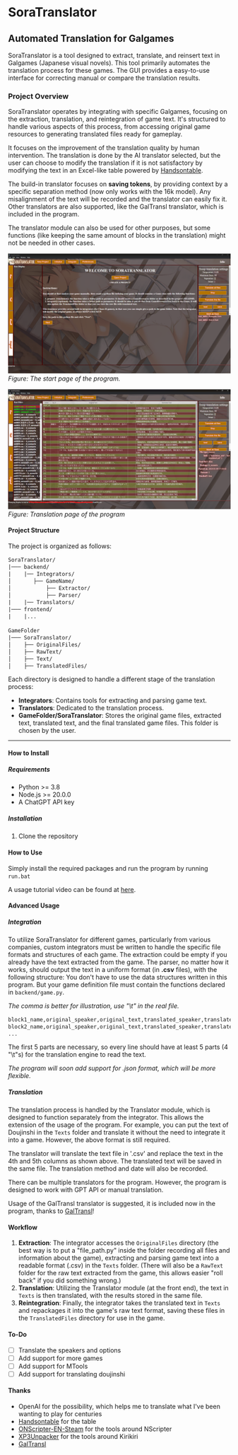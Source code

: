 # SoraTranslator
## Automated Translation for Galgames

SoraTranslator is a tool designed to extract, translate, and reinsert text in Galgames (Japanese visual novels). This tool primarily automates the translation process for these games. The GUI provides a easy-to-use interface for correcting manual or compare the translation results.

### Project Overview

SoraTranslator operates by integrating with specific Galgames, focusing on the extraction, translation, and reintegration of game text. It's structured to handle various aspects of this process, from accessing original game resources to generating translated files ready for gameplay.

It focuses on the improvement of the translation quality by human intervention. The translation is done by the AI translator selected, but the user can choose to modify the translation if it is not satisfactory by modifying the text in an Excel-like table powered by [Handsontable](https://handsontable.com/).

The build-in translator focuses on **saving tokens**, by providing context by a specific separation method (now only works with the 16k model). Any misalignment of the text will be recorded and the translator can easily fix it. Other translators are also supported, like the GalTransl translator, which is included in the program.

The translator module can also be used for other purposes, but some functions (like keeping the same amount of blocks in the translation) might not be needed in other cases.

![Start page](docs/figs/start_page.png)
*Figure: The start page of the program.*

![Translation page](docs/figs/translation_page.png)
*Figure: Translation page of the program*

#### Project Structure

The project is organized as follows:

```
SoraTranslator/
|─── backend/
|    |── Integrators/
│       ├── GameName/
│           ├── Extractor/
│           ├── Parser/
|    |── Translators/
|─── frontend/
|    |...

GameFolder
|─── SoraTranslator/
│    ├── OriginalFiles/
│    ├── RawText/
│    ├── Text/
│    ├── TranslatedFiles/
```

Each directory is designed to handle a different stage of the translation process:

- **Integrators**: Contains tools for extracting and parsing game text.
- **Translators**: Dedicated to the translation process.
- **GameFolder/SoraTranslator**: Stores the original game files, extracted text, translated text, and the final translated game files. This folder is chosen by the user.

---

#### How to Install

##### Requirements
- Python >= 3.8
- Node.js >= 20.0.0
- A ChatGPT API key

##### Installation
1. Clone the repository

#### How to Use
Simply install the required packages and run the program by running `run.bat`

A usage tutorial video can be found at [here](https://www.bilibili.com/video/BV1eM4m1z7bw/).


#### Advanced Usage

##### Integration
To utilize SoraTranslator for different games, particularly from various companies, custom integrators must be written to handle the specific file formats and structures of each game.
The extraction could be empty if you already have the text extracted from the game.
The parser, no matter how it works, should output the text in a uniform format (in **.csv** files), with the following structure:
You don't have to use the data structures written in this program. But your game definition file must contain the functions declared in `backend/game.py`.

*The comma is better for illustration, use "\t" in the real file.*
```
block1_name,original_speaker,original_text,translated_speaker,translated_text,is_translated,translation_date,translation_method
block2_name,original_speaker,original_text,translated_speaker,translated_text,is_translated,translation_date,translation_method
...
```

The first 5 parts are necessary, so every line should have at least 5 parts (4 "\t"s) for the translation engine to read the text.

*The program will soon add support for .json format, which will be more flexible.*

##### Translation
The translation process is handled by the Translator module, which is designed to function separately from the integrator. This allows the extension of the usage of the program. For example, you can put the text of Doujinshi in the `Texts` folder and translate it without the need to integrate it into a game. However, the above format is still required.

The translator will translate the text file in '.csv' and replace the text in the 4th and 5th columns as shown above. The translated text will be saved in the same file. The translation method and date will also be recorded.

There can be multiple translators for the program. However, the program is designed to work with GPT API or manual translation.

Usage of the GalTransl translator is suggested, it is included now in the program, thanks to [GalTransl](https://github.com/xd2333/GalTransl)!


#### Workflow

1. **Extraction**: The integrator accesses the `OriginalFiles` directory (the best way is to put a "file_path.py" inside the folder recording all files and information about the game), extracting and parsing game text into a readable format (.csv) in the `Texts` folder. (There will also be a `RawText` folder for the raw text extracted from the game, this allows easier "roll back" if you did something wrong.)
2. **Translation**: Utilizing the Translator module (at the front end), the text in `Texts` is then translated, with the results stored in the same file.
3. **Reintegration**: Finally, the integrator takes the translated text in `Texts` and repackages it into the game's raw text format, saving these files in the `TranslatedFiles` directory for use in the game.

#### To-Do
- [ ] Translate the speakers and options
- [ ] Add support for more games
- [ ] Add support for MTools
- [ ] Add support for translating doujinshi

#### Thanks
- OpenAI for the possibility, which helps me to translate what I've been wanting to play for centuries
- [Handsontable](https://handsontable.com/) for the table
- [ONScripter-EN-Steam](https://github.com/GoldbarGames/ONScripter-EN-Steam) for the tools around NScripter
- [XP3Unpacker](Unknown) for the tools around Kirikiri
- [GalTransl](https://github.com/xd2333/GalTransl)
